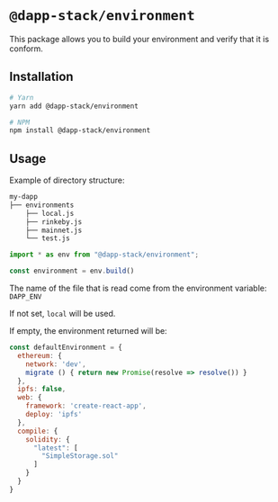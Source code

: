 # `@dapp-stack/environment`

This package allows you to build your environment and verify that it is conform.

## Installation

```sh
# Yarn
yarn add @dapp-stack/environment

# NPM
npm install @dapp-stack/environment
```

## Usage

Example of directory structure:

```sh
my-dapp
├── environments
    ├── local.js
    ├── rinkeby.js
    ├── mainnet.js
    └── test.js
```

```js
import * as env from "@dapp-stack/environment";

const environment = env.build()
```

The name of the file that is read come from the environment variable:
`DAPP_ENV`

If not set, `local` will be used.

If empty, the environment returned will be:

```js
const defaultEnvironment = {
  ethereum: {
    network: 'dev',
    migrate () { return new Promise(resolve => resolve()) }
  },
  ipfs: false,
  web: {
    framework: 'create-react-app',
    deploy: 'ipfs'
  },
  compile: {
    solidity: {
      "latest": [
        "SimpleStorage.sol"
      ]
    }
  }
}
```

